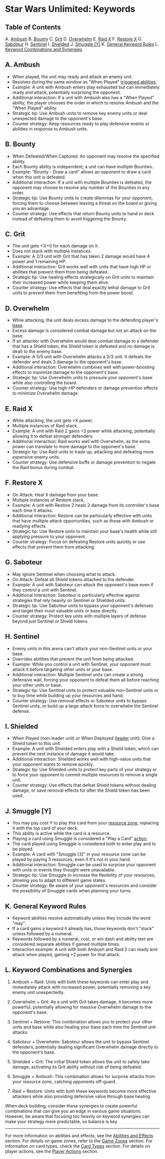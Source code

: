 # Star Wars Unlimited: Keywords

## Table of Contents
A. [Ambush](#a-ambush)
B. [Bounty](#b-bounty)
C. [Grit](#c-grit)
D. [Overwhelm](#d-overwhelm)
E. [Raid X](#e-raid-x)
F. [Restore X](#f-restore-x)
G. [Saboteur](#g-saboteur)
H. [Sentinel](#h-sentinel)
I. [Shielded](#i-shielded)
J. [Smuggle [Y]](#j-smuggle-y)
K. [General Keyword Rules](#k-general-keyword-rules)
L. [Keyword Combinations and Synergies](#l-keyword-combinations-and-synergies)

## A. Ambush
- When played, the unit may ready and attack an enemy unit.
- Resolves during the same window as "When Played" [triggered abilities](abilities-and-effects.md#a5-triggered-abilities).
- Example: A unit with Ambush enters play exhausted but can immediately ready and attack, potentially surprising the opponent.
- Additional interaction: If a unit with Ambush also has a "When Played" ability, the player chooses the order in which to resolve Ambush and the "When Played" ability.
- Strategic tip: Use Ambush units to remove key enemy units or deal unexpected damage to the opponent's base.
- Counter strategy: Keep resources ready to play defensive events or abilities in response to Ambush units.

## B. Bounty
- When Defeated/When Captured: An opponent may resolve the specified ability.
- Each Bounty ability is independent; a unit can have multiple Bounties.
- Example: "Bounty - Draw a card" allows an opponent to draw a card when this unit is defeated.
- Additional interaction: If a unit with multiple Bounties is defeated, the opponent may choose to resolve any number of the Bounties in any order.
- Strategic tip: Use Bounty units to create dilemmas for your opponent, forcing them to choose between leaving a threat on the board or giving you an advantage.
- Counter strategy: Use effects that return Bounty units to hand or deck instead of defeating them to avoid triggering the Bounty.

## C. Grit
- The unit gets +1/+0 for each damage on it.
- Does not stack with multiple instances.
- Example: A 2/3 unit with Grit that has taken 2 damage would have 4 power and 1 remaining HP.
- Additional interaction: Grit works well with units that have high HP or abilities that prevent them from being defeated.
- Strategic tip: Use healing effects strategically on Grit units to maintain their increased power while keeping them alive.
- Counter strategy: Use effects that deal exactly lethal damage to Grit units to prevent them from benefiting from the power boost.

## D. Overwhelm
- While attacking, the unit deals excess damage to the defending player's [base](game-zones.md#a-base-zone).
- Excess damage is considered combat damage but not an attack on the base.
- If an attacker with Overwhelm would deal combat damage to a defender that has a Shield token, the Shield token is defeated and no damage is dealt to the enemy base.
- Example: A 5/5 unit with Overwhelm attacks a 2/3 unit. It defeats the defender and deals 3 damage to the opponent's base.
- Additional interaction: Overwhelm combines well with power-boosting effects to maximize damage to the opponent's base.
- Strategic tip: Use Overwhelm units to pressure your opponent's base while also controlling the board.
- Counter strategy: Use high-HP defenders or damage prevention effects to minimize Overwhelm damage.

## E. Raid X
- While attacking, the unit gets +X power.
- Multiple instances of Raid stack.
- Example: A unit with Raid 2 gains +2 power while attacking, potentially allowing it to defeat stronger defenders.
- Additional interaction: Raid works well with Overwhelm, as the extra power can translate to more damage to the opponent's base.
- Strategic tip: Use Raid units to trade up, attacking and defeating more expensive enemy units.
- Counter strategy: Use defensive buffs or damage prevention to negate the Raid bonus during combat.

## F. Restore X
- On Attack: Heal X damage from your base.
- Multiple instances of Restore stack.
- Example: A unit with Restore 2 heals 2 damage from its controller's base each time it attacks.
- Additional interaction: Restore can be particularly effective with units that have multiple attack opportunities, such as those with Ambush or readying effects.
- Strategic tip: Use Restore units to maintain your base's health while still applying pressure to your opponent.
- Counter strategy: Focus on defeating Restore units quickly or use effects that prevent them from attacking.

## G. Saboteur
- May ignore Sentinel when choosing what to attack.
- On Attack: Defeat all Shield tokens attached to the defender.
- Example: A unit with Saboteur can attack the opponent's base even if they control a unit with Sentinel.
- Additional interaction: Saboteur is particularly effective against strategies that rely heavily on Sentinel or Shielded units.
- Strategic tip: Use Saboteur units to bypass your opponent's defenses and target their most valuable units or base directly.
- Counter strategy: Protect key units with multiple layers of defense beyond just Sentinel or Shield tokens.

## H. Sentinel
- Enemy units in this arena can't attack your non-Sentinel units or your base.
- Overrides abilities that prevent the unit from being attacked.
- Example: While you control a unit with Sentinel, your opponent must attack it before targeting other units or your base.
- Additional interaction: Multiple Sentinel units can create a strong defensive wall, forcing your opponent to defeat them all before reaching your other units or base.
- Strategic tip: Use Sentinel units to protect valuable non-Sentinel units or to buy time while building up your resources and hand.
- Counter strategy: Use removal effects or Saboteur units to bypass Sentinel units, or build up a large attack force to overwhelm the Sentinel defense.

## I. Shielded
- When Played (non-leader unit) or When Deployed ([leader](card-types.md#3-leader) unit): Give a Shield token to this unit.
- Example: A unit with Shielded enters play with a Shield token, which can prevent the next instance of damage it would take.
- Additional interaction: Shielded works well with high-value units that your opponent wants to remove quickly.
- Strategic tip: Use Shielded units to protect key parts of your strategy or to force your opponent to commit multiple resources to remove a single unit.
- Counter strategy: Use effects that defeat Shield tokens without dealing damage, or save removal effects for after the Shield token has been used.

## J. Smuggle [Y]
- You may pay cost Y to play this card from your [resource zone](game-zones.md#d-resource-zone), replacing it with the top card of your deck.
- This ability is active while the card is a resource.
- Playing a card using Smuggle is considered a "Play a Card" [action](player-actions.md#a-play-a-card).
- The card played using Smuggle is considered both to enter play and to be played.
- Example: A card with "Smuggle [3]" in your resource zone can be played by paying 3 resources, even if it's not in your hand.
- Additional interaction: Smuggle can be used to surprise your opponent with units or events they thought were unavailable.
- Strategic tip: Use Smuggle to increase the flexibility of your resources, allowing you to adapt to different game states.
- Counter strategy: Be aware of your opponent's resources and consider the possibility of Smuggle cards when planning your turns.

## K. General Keyword Rules
- Keyword abilities resolve automatically unless they include the word "may".
- If a card gains a keyword it already has, those keywords don't "stack" unless followed by a numeral.
- Keywords followed by a numeral, cost, or em dash and ability text are considered separate abilities if gained multiple times.
- Interaction example: A unit with both Ambush and Raid 2 can ready and attack when played, gaining +2 power for that attack.

## L. Keyword Combinations and Synergies

1. Ambush + Raid: Units with both these keywords can enter play and immediately attack with increased power, potentially removing a key enemy unit unexpectedly.

2. Overwhelm + Grit: As a unit with Grit takes damage, it becomes more powerful, potentially allowing for massive Overwhelm damage to the opponent's base.

3. Sentinel + Restore: This combination allows you to protect your other units and base while also healing your base each time the Sentinel unit attacks.

4. Saboteur + Overwhelm: Saboteur allows the unit to bypass Sentinel defenders, potentially dealing significant Overwhelm damage directly to the opponent's base.

5. Shielded + Grit: The initial Shield token allows the unit to safely take damage, activating its Grit ability without risk of being defeated.

6. Smuggle + Ambush: This combination allows for surprise attacks from your resource zone, catching opponents off-guard.

7. Raid + Restore: Units with both these keywords become more effective attackers while also providing defensive value through base healing.

When deck building, consider these synergies to create powerful combinations that can give you an edge in various game situations. However, be aware that focusing too heavily on keyword synergies can make your strategy more predictable, so balance is key.

---

For more information on abilities and effects, see the [Abilities and Effects](abilities-and-effects.md) section.
For details on game zones, refer to the [Game Zones](game-zones.md) section.
For information on card types, check the [Card Types](card-types.md) section.
For details on player actions, see the [Player Actions](player-actions.md) section.